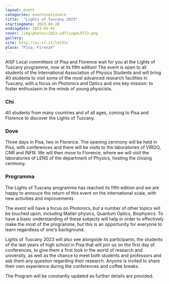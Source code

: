 ```yaml
---
layout: event
categories: eventonazionale
title:  "Lights of Tuscany 2023"
startingdate: 2023-04-28
endingdate: 2023-05-02
cover: /img/photos/2023-LOT/LogoLOT23.png
gallery:
site: http://ai-sf.it/lot23/
place: "Pisa, Firenze"
---
```



AISF Local committees of Pisa and Florence wait for you at the Lights of Tuscany programme, now at its fifth edition! The event is open to all students of the International Association of Physics Students and will bring 40 students to visit some of the most advanced research facilities in Tuscany, with a focus on Photonics and Optics and one key mission: to foster enthusiasm in the minds of young physicists.


### Chi

40 students from many countries and of all ages, coming to Pisa and Florence to discover the Lights of Tuscany.

### Dove

Three days in Pisa, two in Florence.
The opening cerimony will be held in Pisa, with conferences and there will be visits to the laboratories of VIRGO, CNR and INFN. We will then move to Florence, where we will visit the laboratories of LENS of the department of Physics, hosting the closing cerimony.

### Programma
The Lights of Tuscany programme has reached its fifth edition and we are happy to annouce the return of this event on the international scale, with new activities and improvements

The event will have a focus on Photonics, but a number of other topics will be touched upon, including Matter physics, Quantum Optics, Biophysics. To have a basic understanding of these subjects will help in order to effectively make the most of the programme, but this is an opportunity for everyone to learn regardless of one's background.

Lights of Tuscany 2023 will also see alongside its participants, the students of the last years of high school in Pisa that will join us on the first day of conferences, to give them a first look in the world of research and university, as well as the chance to meet both students and professors and ask them any question regarding their research. Anyone is invited to share their own experience during the conferences and coffee breaks.

The Program will be constantly updated as further details are provided.
